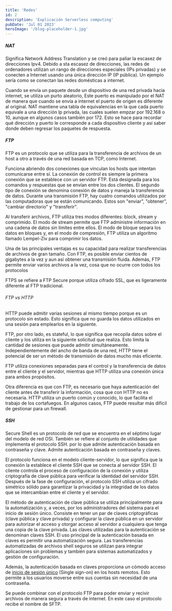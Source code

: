 ```yaml
---
title: 'Redes'
id: 2
description: 'Explicación Serverless computing'
pubDate: 'Jul 01 2023'
heroImage: '/blog-placeholder-1.jpg'
---
```


##### NAT
Significa Network Address Translation y se creó para paliar la escasez de direcciones Ipv4. Debido a sta escasez de direcciones, las redes de ordenadores utilizan un rango de direcciones especiales (IPs privadas) y se conecten a Internet usando una única dirección IP (IP pública). Un ejemplo sería como se conectan las redes domésticas a internet.

Cuando se envía un paquete desde un dispositivo de una red privada hacia internet, se utiliza un purto aleatorio, Este puerto es manipulado por el NAT de manera que cuando se envía a internet el puerto de origen es diferente al original. NAT mantiene una tabla de equivalencias en la que cada puerto equivale a una dirección Ip privada, las cuales suelen empzar por 192.168 o 10, aunque en algunos casos también por 172. Esto se hace para recordar qué dirección y puerto le corresponde a cada dispositivo cliente y así saber donde deben regresar los paquetes de respuesta.

##### FTP
FTP es un protocolo que se utiliza para la transferencia de archivos de un host a otro a través de una red basada en TCP, como Internet.

Funciona abriendo dos conexiones que vinculan los hosts que intentan comunicarse entre sí. La conexión de control es siempre la primera conexión que se establece con un servidor FTP. Está designada para los comandos y respuestas que se envían entre los dos clientes. El segundo tipo de conexión se denomina conexión de datos y maneja la transferencia de datos. Durante una transmisión FTP, hay cuatro comandos utilizados por las computadoras que se están comunicando. Estos son "enviar", "obtener", "cambiar directorio" y "transferir".

Al transferir archivos, FTP utiliza tres modos diferentes: block, stream y comprimido. El modo de stream permite que FTP administre información en una cadena de datos sin límites entre ellos. El modo de bloque separa los datos en bloques y, en el modo de compresión, FTP utiliza un algoritmo llamado Lempel-Ziv para comprimir los datos.

Una de las principales ventajas es su capacidad para realizar transferencias de archivos de gran tamaño. Con FTP, es posible enviar cientos de gigabytes a la vez y aun así obtener una transmisión fluida. Además, FTP permite enviar varios archivos a la vez, cosa que no ocurre con todos los protocolos

FTPS se refiere a FTP Secure porque utiliza cifrado SSL, que es ligeramente diferente al FTP tradicional.

###### FTP vs HTTP
HTTP puede admitir varias sesiones al mismo tiempo porque es un protocolo sin estado. Esto significa que no guarda los datos utilizados en una sesión para emplearlos en la siguiente. 

FTP, por otro lado, es stateful, lo que significa que recopila datos sobre el cliente y los utiliza en la siguiente solicitud que realiza. Esto limita la cantidad de sesiones que puede admitir simultáneamente. Independientemente del ancho de banda de una red, HTTP tiene el potencial de ser un método de transmisión de datos mucho más eficiente.

FTP utiliza conexiones separadas para el control y la transferencia de datos entre el cliente y el servidor, mientras que HTTP utiliza una conexión única para ambos propósitos.

Otra diferencia es que con FTP, es necesario que haya autenticación del cliente antes de transferir la información, cosa que con HTTP no es necesaria. HTTP utiliza un puerto común y conocido, lo que facilita el trabajo de los cortafuegos. En algunos casos, FTP puede resultar más difícil de gestionar para un firewall.

##### SSH
Secure Shell es un protocolo de red que se encuentra en el séptimo lugar del modelo de red OSI. También se refiere al conjunto de utilidades que implementa el protocolo SSH. por lo que admite autenticación basada en contraseña y clave. Admite autenticación basada en contraseña y claves.

El protocolo funciona en el modelo cliente-servidor, lo que significa que la conexión la establece el cliente SSH que se conecta al servidor SSH. El cliente controla el proceso de configuración de la conexión y utiliza criptografía de clave pública para verificar la identidad del servidor SSH. Después de la fase de configuración, el protocolo SSH utiliza un cifrado simétrico sólido para garantizar la privacidad y la integridad de los datos que se intercambian entre el cliente y el servidor.

El método de autenticación de clave pública se utiliza principalmente para la automatización y, a veces, por los administradores del sistema para el inicio de sesión único. Consiste en tener un par de claves criptográficas (clave pública y clave privada) y configurar la clave pública en un servidor para autorizar el acceso y otorgar acceso al servidor a cualquiera que tenga una copia de la clave privada. Las claves utilizadas para la autenticación se denominan claves SSH. El uso principal de la autenticación basada en claves es permitir una automatización segura. Las transferencias automatizadas de archivos shell seguros se utilizan para integrar aplicaciones sin problemas y también para sistemas automatizados y gestión de configuración.

Además, la autenticación basada en claves proporciona un cómodo acceso de [inicio de sesión único](/blog/web/autenticacion) (Single sign-on) en los hosts remotos. Esto permite a los usuarios moverse entre sus cuentas sin necesidad de una contraseña.

Se puede combinar con el protocolo FTP para poder enviar y recivir archivos de manera segura a través de internet. En este caso el protocolo recibe el nombre de SFTP.